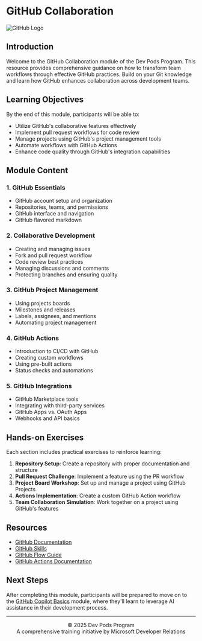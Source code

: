 # GitHub Collaboration

![GitHub Logo](../images/github-logo.png)

## Introduction

Welcome to the GitHub Collaboration module of the Dev Pods Program. This resource provides comprehensive guidance on how to transform team workflows through effective GitHub practices. Build on your Git knowledge and learn how GitHub enhances collaboration across development teams.

## Learning Objectives

By the end of this module, participants will be able to:

- Utilize GitHub's collaborative features effectively
- Implement pull request workflows for code review
- Manage projects using GitHub's project management tools
- Automate workflows with GitHub Actions
- Enhance code quality through GitHub's integration capabilities

## Module Content

### 1. GitHub Essentials
- GitHub account setup and organization
- Repositories, teams, and permissions
- GitHub interface and navigation
- GitHub flavored markdown

### 2. Collaborative Development
- Creating and managing issues
- Fork and pull request workflow
- Code review best practices
- Managing discussions and comments
- Protecting branches and ensuring quality

### 3. GitHub Project Management
- Using projects boards
- Milestones and releases
- Labels, assignees, and mentions
- Automating project management

### 4. GitHub Actions
- Introduction to CI/CD with GitHub
- Creating custom workflows
- Using pre-built actions
- Status checks and automations

### 5. GitHub Integrations
- GitHub Marketplace tools
- Integrating with third-party services
- GitHub Apps vs. OAuth Apps
- Webhooks and API basics

## Hands-on Exercises

Each section includes practical exercises to reinforce learning:

1. **Repository Setup**: Create a repository with proper documentation and structure
2. **Pull Request Challenge**: Implement a feature using the PR workflow
3. **Project Board Workshop**: Set up and manage a project using GitHub Projects
4. **Actions Implementation**: Create a custom GitHub Action workflow
5. **Team Collaboration Simulation**: Work together on a project using GitHub's features

## Resources

- [GitHub Documentation](https://docs.github.com/en)
- [GitHub Skills](https://skills.github.com/)
- [GitHub Flow Guide](https://guides.github.com/introduction/flow/)
- [GitHub Actions Documentation](https://docs.github.com/en/actions)

## Next Steps

After completing this module, participants will be prepared to move on to the [GitHub Copilot Basics](https://github.com/paulanunes85/Mastering-GitHub-Copilot-for-Paired-Programming-pt-br) module, where they'll learn to leverage AI assistance in their development process.

---

<p align="center">
© 2025 Dev Pods Program<br>
A comprehensive training initiative by Microsoft Developer Relations
</p>